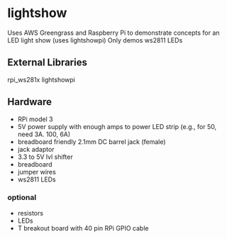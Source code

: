 # lightshow
Uses AWS Greengrass and Raspberry Pi to demonstrate concepts for an LED light show (uses lightshowpi)
Only demos ws2811 LEDs

## External Libraries
rpi_ws281x
lightshowpi

## Hardware
* RPi model 3
* 5V power supply with enough amps to power LED strip (e.g., for 50, need 3A. 100, 6A)
* breadboard friendly 2.1mm DC barrel jack (female)
* jack adaptor
* 3.3 to 5V lvl shifter
* breadboard
* jumper wires
* ws2811 LEDs

### optional
* resistors
* LEDs
* T breakout board with 40 pin RPi GPIO cable
 
